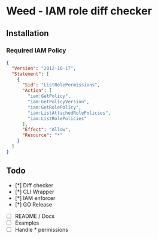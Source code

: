 # Weed - IAM role diff checker

## Installation
### Required IAM Policy
```json
{
  "Version": "2012-10-17",
  "Statement": [
    {
      "Sid": "ListRolePermissions",
      "Action": [
        "iam:GetPolicy",
        "iam:GetPolicyVersion",
        "iam:GetRolePolicy",
        "iam:ListAttachedRolePolicies",
        "iam:ListRolePolicies"
      ],
      "Effect": "Allow",
      "Resource": "*"
    }
  ]
}
```

## Todo
- [*] Diff checker
- [*] CLI Wrapper
- [*] IAM enforcer
- [*] GO Release
- [ ] README / Docs
- [ ] Examples
- [ ] Handle * permissions
